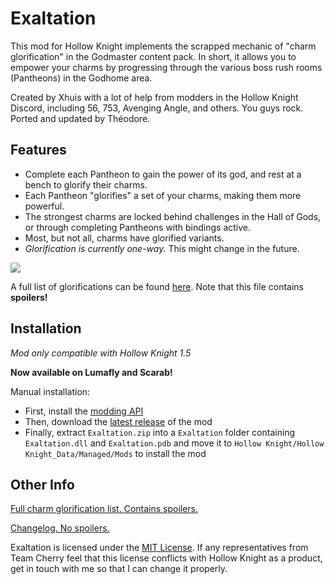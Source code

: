 # Exaltation

This mod for Hollow Knight implements the scrapped mechanic of "charm glorification" in the Godmaster content pack. In short, it allows you to empower your charms by progressing through the various boss rush rooms (Pantheons) in the Godhome area.

Created by Xhuis with a lot of help from modders in the Hollow Knight Discord, including 56, 753, Avenging Angle, and others. You guys rock. Ported and updated by Théodore.

## Features

* Complete each Pantheon to gain the power of its god, and rest at a bench to glorify their charms.
* Each Pantheon "glorifies" a set of your charms, making them more powerful.
* The strongest charms are locked behind challenges in the Hall of Gods, or through completing Pantheons with bindings active.
* Most, but not all, charms have glorified variants.
* *Glorification is currently one-way.* This might change in the future.

![](https://i.imgur.com/SFrBFlq.png)

A full list of glorifications can be found [here](https://github.com/TheodoreChristianRadu/Exaltation/blob/master/CHARM_LIST.md). Note that this file contains **spoilers!**

## Installation

*Mod only compatible with Hollow Knight 1.5*

**Now available on Lumafly and Scarab!**

Manual installation:
+ First, install the [modding API](https://github.com/hk-modding/api)
+ Then, download the [latest release](https://github.com/TheodoreChristianRadu/Exaltation/releases/latest) of the mod
+ Finally, extract `Exaltation.zip` into a `Exaltation` folder containing `Exaltation.dll` and `Exaltation.pdb` and move it to `Hollow Knight/Hollow Knight_Data/Managed/Mods` to install the mod

## Other Info

[Full charm glorification list. Contains spoilers.](https://github.com/TheodoreChristianRadu/Exaltation/blob/master/CHARM_LIST.md)

[Changelog. No spoilers.](https://github.com/TheodoreChristianRadu/Exaltation/blob/master/CHANGELOG.md)

Exaltation is licensed under the [MIT License](https://github.com/TheodoreChristianRadu/Exaltation/blob/master/LICENSE.md). If any representatives from Team Cherry feel that this license conflicts with Hollow Knight as a product, get in touch with me so that I can change it properly.
